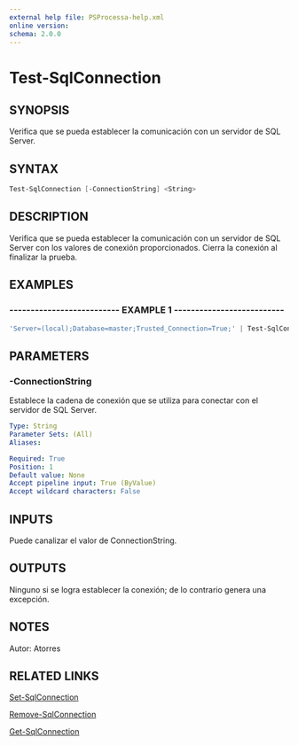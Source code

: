 ```yaml
---
external help file: PSProcessa-help.xml
online version: 
schema: 2.0.0
---
```


# Test-SqlConnection

## SYNOPSIS
Verifica que se pueda establecer la comunicación con un servidor de SQL Server.

## SYNTAX

```powershell
Test-SqlConnection [-ConnectionString] <String>
```

## DESCRIPTION
Verifica que se pueda establecer la comunicación con un servidor de SQL Server con los valores de conexión proporcionados.
Cierra la conexión al finalizar la prueba.

## EXAMPLES

### -------------------------- EXAMPLE 1 --------------------------
```powershell
'Server=(local);Database=master;Trusted_Connection=True;' | Test-SqlConnection
```

## PARAMETERS

### -ConnectionString
Establece la cadena de conexión que se utiliza para conectar con el servidor de SQL Server.

```yaml
Type: String
Parameter Sets: (All)
Aliases: 

Required: True
Position: 1
Default value: None
Accept pipeline input: True (ByValue)
Accept wildcard characters: False
```

## INPUTS

Puede canalizar el valor de ConnectionString.

## OUTPUTS

Ninguno si se logra establecer la conexión; de lo contrario genera una excepción.

## NOTES
Autor: Atorres

## RELATED LINKS

[Set-SqlConnection](Set-SqlConnection.md)

[Remove-SqlConnection](Remove-SqlConnection.md)

[Get-SqlConnection](Get-SqlConnection.md)

